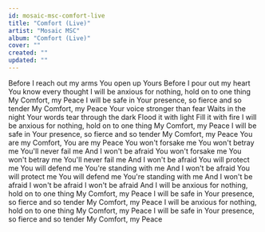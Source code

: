 ```yaml
---
id: mosaic-msc-comfort-live
title: "Comfort (Live)"
artist: "Mosaic MSC"
album: "Comfort (Live)"
cover: ""
created: ""
updated: ""
---
```


Before I reach out my arms You open up Yours
Before I pour out my heart You know every thought
I will be anxious for nothing, hold on to one thing
My Comfort, my Peace
I will be safe in Your presence, so fierce and so tender
My Comfort, my Peace
Your voice stronger than fear
Waits in the night
Your words tear through the dark
Flood it with light
Fill it with fire
I will be anxious for nothing, hold on to one thing
My Comfort, my Peace
I will be safe in Your presence, so fierce and so tender
My Comfort, my Peace
You are my Comfort, You are my Peace
You won't forsake me
You won't betray me
You'll never fail me
And I won't be afraid
You won't forsake me
You won't betray me
You'll never fail me
And I won't be afraid
You will protect me
You will defend me
You're standing with me
And I won't be afraid
You will protect me
You will defend me
You're standing with me
And I won't be afraid
I won't be afraid
I won't be afraid
And I will be anxious for nothing, hold on to one thing
My Comfort, my Peace
I will be safe in Your presence, so fierce and so tender
My Comfort, my Peace
I will be anxious for nothing, hold on to one thing
My Comfort, my Peace
I will be safe in Your presence, so fierce and so tender
My Comfort, my Peace